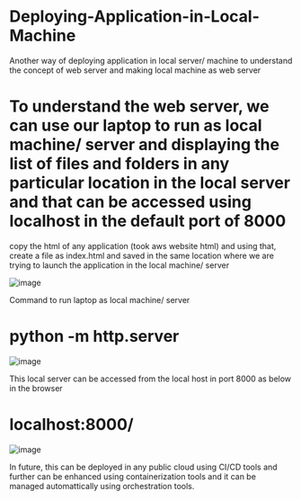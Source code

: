 # Deploying-Application-in-Local-Machine
Another way of deploying application in local server/ machine to understand the concept of web server and making local machine as web server

# To understand the web server, we can use our laptop to run as local machine/ server and displaying the list of files and folders in any particular location in the local server and that can be accessed using localhost in the default port of 8000

copy the html of any application (took aws website html) and using that, create a file as index.html and saved in the same location where we are trying to launch the application in the local machine/ server

![image](https://user-images.githubusercontent.com/77397177/230235675-4b23259c-e6d7-46cd-a66b-386f72cf1b6a.png)

Command to run laptop as local machine/ server 
# python -m http.server

![image](https://user-images.githubusercontent.com/77397177/230236414-0c7a195f-4858-43bd-84bf-f44c840dfa8b.png)

This local server can be accessed from the local host in port 8000 as below in the browser
# localhost:8000/

![image](https://user-images.githubusercontent.com/77397177/230236128-a4ce8a71-224a-498e-89ca-b749d282adcf.png)

In future, this can be deployed in any public cloud using CI/CD tools and further can be enhanced using containerization tools and it can be managed automattically using orchestration tools.
